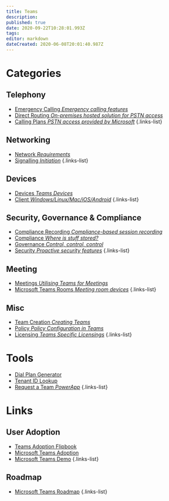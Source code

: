 ```yaml
---
title: Teams
description: 
published: true
date: 2020-09-22T10:28:01.993Z
tags: 
editor: markdown
dateCreated: 2020-06-08T20:01:40.987Z
---
```


# Categories
## Telephony
- [Emergency Calling *Emergency calling features*](https://wiki.imkarl.me/en/microsoft/office-365/teams/emergency-calling)
- [Direct Routing *On-premises hosted solution for PSTN access*](https://wiki.imkarl.me/en/microsoft/office-365/teams/direct-routing)
- [Calling Plans *PSTN access provided by Microsoft*](https://wiki.imkarl.me/microsoft/office-365/teams/calling-plans)
{.links-list}
## Networking
- [Network *Requirements*](https://wiki.imkarl.me/en/microsoft/office-365/teams/network)
- [Signalling *Initiation*](https://wiki.imkarl.me/en/microsoft/office-365/teams/signalling)
{.links-list}
## Devices
- [Devices *Teams Devices*](https://wiki.imkarl.me/en/microsoft/office-365/teams/devices)
- [Client *Windows/Linux/Mac/iOS/Android*](https://wiki.imkarl.me/en/microsoft/office-365/teams/client)
{.links-list}
## Security, Governance & Compliance
- [Compliance Recording *Compliance-based session recording*](https://wiki.imkarl.me/en/microsoft/office-365/teams/compliance-recording)
- [Compliance *Where is stuff stored?*](https://wiki.imkarl.me/en/microsoft/office-365/teams/compliance)
- [Governance *Control, control, control*](https://wiki.imkarl.me/en/microsoft/office-365/teams/governance)
- [Security *Proactive security features*](https://wiki.imkarl.me/en/microsoft/office-365/teams/security)
{.links-list}
## Meeting
- [Meetings *Utilising Teams for Meetings*](https://wiki.imkarl.me/en/microsoft/office-365/teams/meetings)
- [Microsoft Teams Rooms *Meeting room devices*](https://wiki.imkarl.me/en/microsoft/office-365/teams/mtr)
{.links-list}
## Misc
- [Team Creation *Creating Teams*](https://wiki.imkarl.me/en/microsoft/office-365/teams/team-creation)
- [Policy *Policy Configuration in Teams*](https://wiki.imkarl.me/en/microsoft/office-365/teams/policy)
- [Licensing *Teams Specific Licensings*](https://wiki.imkarl.me/en/microsoft/office-365/teams/licensing)
{.links-list}
# Tools
- [Dial Plan Generator](https://www.ucdialplans.com/)
- [Tenant ID Lookup](https://www.whatismytenantid.com/result)
- [Request a Team *PowerApp*](https://github.com/OfficeDev/microsoft-teams-apps-requestateam
)
{.links-list}
# Links
## User Adoption
- [Teams Adoption Flipbook](https://teamworktools.azurewebsites.net/tft)
- [Microsoft Teams Adoption](https://docs.microsoft.com/en-us/microsoftteams/)
- [Microsoft Teams Demo](https://teamsdemo.office.com/)
{.links-list}
## Roadmap
- [Microsoft Teams Roadmap](https://www.microsoft.com/en-us/microsoft-365/roadmap?filters=Microsoft%20Teams)
{.links-list}